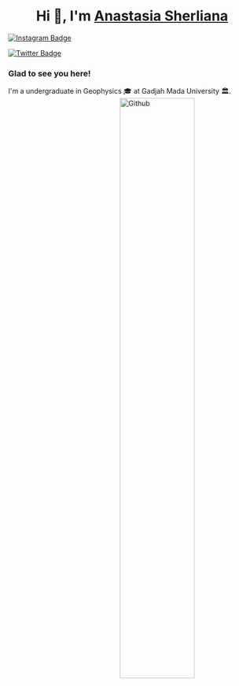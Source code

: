 <h1 align="center">Hi 👋, I'm <a href="https://sherliana23.github.io/Me.io/" target="blank">
Anastasia Sherliana</a></h1>

[![Instagram Badge](https://img.shields.io/badge/-Instagram-e4405f?style=flat-square&logo=Instagram&logoColor=white)](https://instagram.com/_asherliaa/) 

[![Twitter Badge](https://img.shields.io/badge/-Twitter-00acee?style=flat-square&logo=Twitter&logoColor=white)](https://twitter.com/inisherli) 

### Glad to see you here!
I'm a undergraduate in Geophysics 🎓 at Gadjah Mada University 🏛.
<img width="55%" align="right" alt="Github" src="https://raw.githubusercontent.com/onimur/.github/master/.resources/git-header.svg" />

